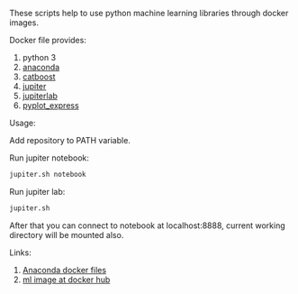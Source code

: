 These scripts help to use python machine learning libraries through docker images.

Docker file provides:

1. python 3
2. [anaconda](https://anaconda.org/anaconda/python)
3. [catboost](https://github.com/catboost/catboost)
4. [jupiter](http://jupyter.org/)
5. [jupiterlab](https://jupyterlab.readthedocs.io/en/stable/)
6. [pyplot_express](https://www.plotly.express/)

Usage:  

Add  repository to PATH variable.

Run jupiter notebook:
```bash
jupiter.sh notebook
```

Run jupiter lab:
```bash
jupiter.sh
```

After that you can connect to notebook at localhost:8888, current working directory will be mounted also.

Links:
1. [Anaconda docker files](https://github.com/ContinuumIO/docker-images)
2. [ml image at docker hub](https://hub.docker.com/r/yantonov/ml/)
